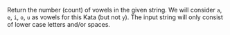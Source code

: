Return the number (count) of vowels in the given string.
We will consider `a`, `e`, `i`, `o`, `u` as vowels for this Kata (but not `y`).
The input string will only consist of lower case letters and/or spaces.
